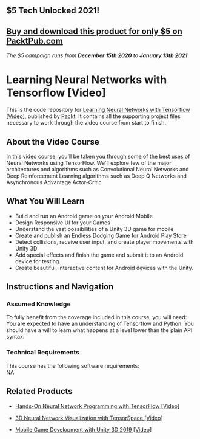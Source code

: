 ## $5 Tech Unlocked 2021!
[Buy and download this product for only $5 on PacktPub.com](https://www.packtpub.com/)
-----
*The $5 campaign         runs from __December 15th 2020__ to __January 13th 2021.__*

# Learning Neural Networks with Tensorflow [Video]
This is the code repository for [Learning Neural Networks with Tensorflow [Video]](https://www.packtpub.com/big-data-and-business-intelligence/learning-neural-networks-tensorflow-video?utm_source=github&utm_medium=repository&utm_campaign=9781788476379), published by [Packt](https://www.packtpub.com/?utm_source=github). It contains all the supporting project files necessary to work through the video course from start to finish.
## About the Video Course
In this video course, you’ll be taken you through some of the best uses of Neural Networks using TensorFlow. We'll explore few of the major architectures and algorithms such as Convolutional Neural Networks and Deep Reinforcement Learning algorithms such as Deep Q Networks and Asynchronous Advantage Actor-Critic

<H2>What You Will Learn</H2>
<DIV class=book-info-will-learn-text>
<UL>
<LI>Build and run an Android game on your Android Mobile 
<LI>Design Responsive UI for your Games 
<LI>Understand the vast possibilities of a Unity 3D game for mobile 
<LI>Create and publish an Endless Dodging Game for Android Play Store 
<LI>Detect collisions, receive user input, and create player movements with Unity 3D 
<LI>Add special effects and finish the game and submit it to an Android device for testing. 
<LI>Create beautiful, interactive content for Android devices with the Unity. </LI></UL></DIV>

## Instructions and Navigation
### Assumed Knowledge
To fully benefit from the coverage included in this course, you will need:<br/>
You are expected to have an understanding of Tensorflow and Python. You should have a will to learn what happens at a level lower than the plain API syntax.
### Technical Requirements
This course has the following software requirements:<br/>
NA

## Related Products
* [Hands-On Neural Network Programming with TensorFlow [Video]](https://www.packtpub.com/application-development/hands-neural-network-programming-tensorflow-video?utm_source=github&utm_medium=repository&utm_campaign=9781789534900)

* [3D Neural Network Visualization with TensorSpace [Video]](https://www.packtpub.com/application-development/3d-neural-network-visualization-tensorspace-video?utm_source=github&utm_medium=repository&utm_campaign=9781838642105)

* [Mobile Game Development with Unity 3D 2019 [Video]](https://www.packtpub.com/game-development/mobile-game-development-unity-3d-2019-video?utm_source=github&utm_medium=repository&utm_campaign=9781838559939)

